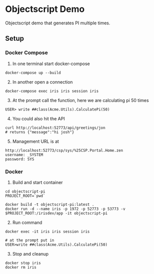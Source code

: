 # Objectscript Demo

Objectscript demo that generates PI multiple times.

## Setup


### Docker Compose
1.  In one terminal start docker-compose
```
docker-compose up --build
```

2. In another open a connection
```
docker-compose exec iris iris session iris
```

3. At the prompt call the function, here we are calculating pi 50 times
```
USER> write ##class(Acme.Utils).CalculatePi(50)
```

4.  You could also hit the API
```
curl http://localhost:52773/api/greetings/jon
# returns {"message":"hi josh"}
```

5.  Management URL is at
```
http://localhost:52773/csp/sys/%25CSP.Portal.Home.zen
username: _SYSTEM
password: SYS
```

### Docker
1.  Build and start container
```
cd objectscript-pi
PROJECT_ROOT=`pwd`

docker build -t objectscript-pi:latest .
docker run -d --name iris -p 1972 -p 52773 -p 53773 -v $PROJECT_ROOT:/irisdev/app -it objectscript-pi
```

2.  Run command
```
docker exec -it iris iris session iris

# at the prompt put in
USER>write ##class(Acme.Utils).CalculatePi(50)
```

3.  Stop and cleanup
```
docker stop iris
docker rm iris
```
